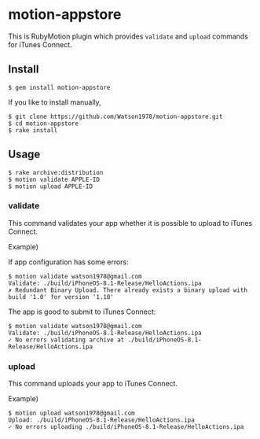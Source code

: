 # motion-appstore

This is RubyMotion plugin which provides `validate` and `upload` commands for iTunes Connect.

## Install

```
$ gem install motion-appstore
```

If you like to install manually,

```
$ git clone https://github.com/Watson1978/motion-appstore.git
$ cd motion-appstore
$ rake install
```

## Usage

```
$ rake archive:distribution
$ motion validate APPLE-ID
$ motion upload APPLE-ID
```

### validate

This command validates your app whether it is possible to upload to iTunes Connect.

Example)

If app configuration has some errors:
```
$ motion validate watson1978@gmail.com
Validate: ./build/iPhoneOS-8.1-Release/HelloActions.ipa
✗ Redundant Binary Upload. There already exists a binary upload with build '1.0' for version '1.10'
```

The app is good to submit to iTunes Connect:

```
$ motion validate watson1978@gmail.com
Validate: ./build/iPhoneOS-8.1-Release/HelloActions.ipa
✓ No errors validating archive at ./build/iPhoneOS-8.1-Release/HelloActions.ipa
```

### upload

This command uploads your app to iTunes Connect.

Example)

```
$ motion upload watson1978@gmail.com
Upload: ./build/iPhoneOS-8.1-Release/HelloActions.ipa
✓ No errors uploading ./build/iPhoneOS-8.1-Release/HelloActions.ipa
```
